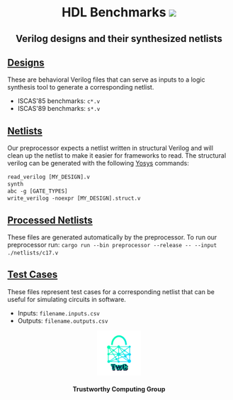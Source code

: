 <h1 align="center">HDL Benchmarks <a href="https://github.com/jimouris/helm/blob/main/LICENSE"><img src="https://img.shields.io/badge/license-MIT-blue.svg"></a> </h1>

<h2 align="center">Verilog designs and their synthesized netlists</h2>


## [Designs](./designs/)
These are behavioral Verilog files that can serve as inputs to a logic synthesis
tool to generate a corresponding netlist.
* ISCAS'85 benchmarks: `c*.v`
* ISCAS'89 benchmarks: `s*.v`


## [Netlists](./netlists/)
Our preprocessor expects a netlist written in structural Verilog and will clean up the
netlist to make it easier for frameworks to read. The structural verilog can be
generated with the following [Yosys](https://github.com/YosysHQ/yosys) commands:

```shell
read_verilog [MY_DESIGN].v
synth
abc -g [GATE_TYPES] 
write_verilog -noexpr [MY_DESIGN].struct.v
```


## [Processed Netlists](./processed-netlists/)
These files are generated automatically by the preprocessor. To run our 
preprocessor run: `cargo run --bin preprocessor --release -- --input ./netlists/c17.v`


## [Test Cases](./test-cases/)
These files represent test cases for a corresponding netlist that can be useful
for simulating circuits in software.
* Inputs: `filename.inputs.csv`
* Outputs: `filename.outputs.csv`



<p align="center">
    <img src="./logos/twc.png" height="20%" width="20%">
</p>
<h4 align="center">Trustworthy Computing Group</h4>
